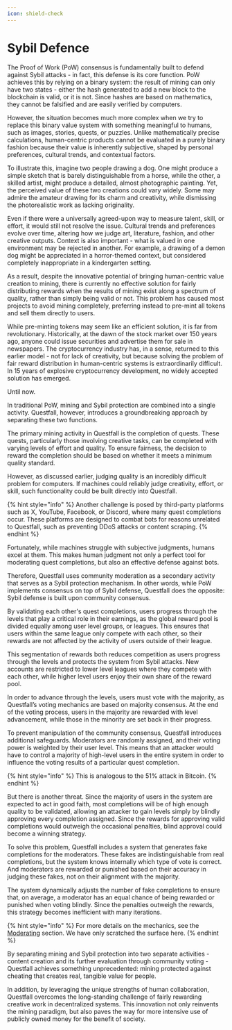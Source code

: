 ```yaml
---
icon: shield-check
---
```


# Sybil Defence

The Proof of Work (PoW) consensus is fundamentally built to defend against Sybil attacks - in fact, this defense is its core function. PoW achieves this by relying on a binary system: the result of mining can only have two states - either the hash generated to add a new block to the blockchain is valid, or it is not. Since hashes are based on mathematics, they cannot be falsified and are easily verified by computers.

However, the situation becomes much more complex when we try to replace this binary value system with something meaningful to humans, such as images, stories, quests, or puzzles. Unlike mathematically precise calculations, human-centric products cannot be evaluated in a purely binary fashion because their value is inherently subjective, shaped by personal preferences, cultural trends, and contextual factors.

To illustrate this, imagine two people drawing a dog. One might produce a simple sketch that is barely distinguishable from a horse, while the other, a skilled artist, might produce a detailed, almost photographic painting. Yet, the perceived value of these two creations could vary widely. Some may admire the amateur drawing for its charm and creativity, while dismissing the photorealistic work as lacking originality.

Even if there were a universally agreed-upon way to measure talent, skill, or effort, it would still not resolve the issue. Cultural trends and preferences evolve over time, altering how we judge art, literature, fashion, and other creative outputs. Context is also important - what is valued in one environment may be rejected in another. For example, a drawing of a demon dog might be appreciated in a horror-themed context, but considered completely inappropriate in a kindergarten setting.

As a result, despite the innovative potential of bringing human-centric value creation to mining, there is currently no effective solution for fairly distributing rewards when the results of mining exist along a spectrum of quality, rather than simply being valid or not. This problem has caused most projects to avoid mining completely, preferring instead to pre-mint all tokens and sell them directly to users.

While pre-minting tokens may seem like an efficient solution, it is far from revolutionary. Historically, at the dawn of the stock market over 150 years ago, anyone could issue securities and advertise them for sale in newspapers. The cryptocurrency industry has, in a sense, returned to this earlier model - not for lack of creativity, but because solving the problem of fair reward distribution in human-centric systems is extraordinarily difficult. In 15 years of explosive cryptocurrency development, no widely accepted solution has emerged.

Until now.

In traditional PoW, mining and Sybil protection are combined into a single activity. Questfall, however, introduces a groundbreaking approach by separating these two functions.

The primary mining activity in Questfall is the completion of quests. These quests, particularly those involving creative tasks, can be completed with varying levels of effort and quality. To ensure fairness, the decision to reward the completion should be based on whether it meets a minimum quality standard.

However, as discussed earlier, judging quality is an incredibly difficult problem for computers. If machines could reliably judge creativity, effort, or skill, such functionality could be built directly into Questfall.

{% hint style="info" %}
Another challenge is posed by third-party platforms such as X, YouTube, Facebook, or Discord, where many quest completions occur. These platforms are designed to combat bots for reasons unrelated to Questfall, such as preventing DDoS attacks or content scraping.
{% endhint %}

Fortunately, while machines struggle with subjective judgments, humans excel at them. This makes human judgment not only a perfect tool for moderating quest completions, but also an effective defense against bots.

Therefore, Questfall uses community moderation as a secondary activity that serves as a Sybil protection mechanism. In other words, while PoW implements consensus on top of Sybil defense, Questfall does the opposite: Sybil defense is built upon community consensus.

By validating each other's quest completions, users progress through the levels that play a critical role in their earnings, as the global reward pool is divided equally among user level groups, or leagues. This ensures that users within the same league only compete with each other, so their rewards are not affected by the activity of users outside of their league.

This segmentation of rewards both reduces competition as users progress through the levels and protects the system from Sybil attacks. New accounts are restricted to lower level leagues where they compete with each other, while higher level users enjoy their own share of the reward pool.

In order to advance through the levels, users must vote with the majority, as Questfall’s voting mechanics are based on majority consensus. At the end of the voting process, users in the majority are rewarded with level advancement, while those in the minority are set back in their progress.

To prevent manipulation of the community consensus, Questfall introduces additional safeguards. Moderators are randomly assigned, and their voting power is weighted by their user level. This means that an attacker would have to control a majority of high-level users in the entire system in order to influence the voting results of a particular quest completion.

{% hint style="info" %}
This is analogous to the 51% attack in Bitcoin.
{% endhint %}

But there is another threat. Since the majority of users in the system are expected to act in good faith, most completions will be of high enough quality to be validated, allowing an attacker to gain levels simply by blindly approving every completion assigned. Since the rewards for approving valid completions would outweigh the occasional penalties, blind approval could become a winning strategy.

To solve this problem, Questfall includes a system that generates fake completions for the moderators. These fakes are indistinguishable from real completions, but the system knows internally which type of vote is correct. And moderators are rewarded or punished based on their accuracy in judging these fakes, not on their alignment with the majority.

The system dynamically adjusts the number of fake completions to ensure that, on average, a moderator has an equal chance of being rewarded or punished when voting blindly. Since the penalties outweigh the rewards, this strategy becomes inefficient with many iterations.

{% hint style="info" %}
For more details on the mechanics, see the [Moderating](broken-reference) section. We have only scratched the surface here.
{% endhint %}

By separating mining and Sybil protection into two separate activities - content creation and its further evaluation through community voting - Questfall achieves something unprecedented: mining protected against cheating that creates real, tangible value for people.

In addition, by leveraging the unique strengths of human collaboration, Questfall overcomes the long-standing challenge of fairly rewarding creative work in decentralized systems. This innovation not only reinvents the mining paradigm, but also paves the way for more intensive use of publicly owned money for the benefit of society.
